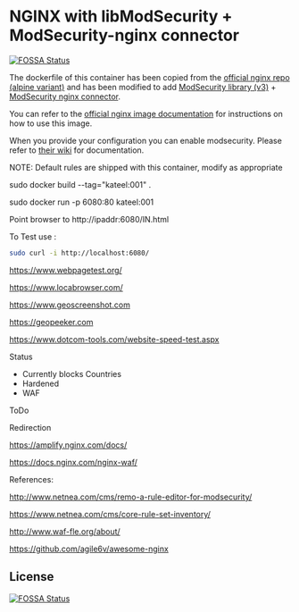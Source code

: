 # NGINX with libModSecurity + ModSecurity-nginx connector
[![FOSSA Status](https://app.fossa.io/api/projects/git%2Bgithub.com%2FVinayaSathyanarayana%2Fkateelsecure.svg?type=shield)](https://app.fossa.io/projects/git%2Bgithub.com%2FVinayaSathyanarayana%2Fkateelsecure?ref=badge_shield)

The dockerfile of this container has been copied from the [official nginx repo (alpine variant)](https://raw.githubusercontent.com/nginxinc/docker-nginx/3e8a6ee0603bf6c9cd8846c5fa43e96b13b0f44b/mainline/alpine/Dockerfile)  and has been modified to add [ModSecurity library (v3)](https://github.com/SpiderLabs/ModSecurity/tree/v3/master)  + [ModSecurity nginx connector](https://github.com/SpiderLabs/ModSecurity-nginx).

You can refer to the [official nginx image documentation](https://hub.docker.com/_/nginx/) for instructions on how to use this image.

When you provide your configuration you can enable modsecurity. Please refer to [their wiki](https://github.com/SpiderLabs/ModSecurity/wiki) for documentation.

NOTE: Default rules are shipped with this container, modify as appropriate


sudo docker build --tag="kateel:001" .


sudo docker run -p 6080:80 kateel:001

Point browser to http://ipaddr:6080/IN.html

To Test use : 

```sh
sudo curl -i http://localhost:6080/
```

https://www.webpagetest.org/

https://www.locabrowser.com/

https://www.geoscreenshot.com

https://geopeeker.com

https://www.dotcom-tools.com/website-speed-test.aspx


Status
* Currently blocks Countries
* Hardened
* WAF

ToDo

Redirection

https://amplify.nginx.com/docs/

https://docs.nginx.com/nginx-waf/


References:

http://www.netnea.com/cms/remo-a-rule-editor-for-modsecurity/

https://www.netnea.com/cms/core-rule-set-inventory/

http://www.waf-fle.org/about/

https://github.com/agile6v/awesome-nginx


## License
[![FOSSA Status](https://app.fossa.io/api/projects/git%2Bgithub.com%2FVinayaSathyanarayana%2Fkateelsecure.svg?type=large)](https://app.fossa.io/projects/git%2Bgithub.com%2FVinayaSathyanarayana%2Fkateelsecure?ref=badge_large)